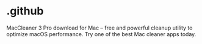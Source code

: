 # .github
MacCleaner 3 Pro download for Mac – free and powerful cleanup utility to optimize macOS performance. Try one of the best Mac cleaner apps today.

